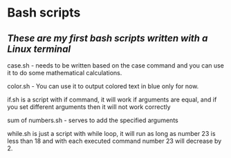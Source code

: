 # Bash scripts
## _These are my first bash scripts written with a Linux terminal_

 case.sh - needs to be written based on the case command and you can use it to do some mathematical calculations.

 color.sh - You can use it to output colored text in blue only for now.

 if.sh is a script with if command, it will work if arguments are equal, and if you set different arguments then it will not work correctly

sum of numbers.sh -  serves to add the specified arguments

while.sh is just a script with while loop, it will run as long as number 23 is less than 18 and with each executed command number 23 will decrease by 2.
